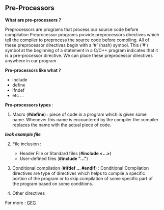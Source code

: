## Pre-Processors

**What are pre-processors ?**

Preprocessors are programs that process our source code before compilation
Preprocessor programs provide preprocessors directives which tell the compiler to 
preprocess the source code before compiling. All of these preprocessor directives begin with
a ‘#’ (hash) symbol. This (‘#’) symbol at the beginning of a statement in a C/C++ program
indicates that it is a pre-processor directive. We can place these preprocessor directives anywhere in our program

**Pre-processors like what ?**
* include
* define
* ifndef 
* etc ...

**Pre-processors types** :
1. Macro (**#define**) : 
piece of code in a program which is given some name.
Whenever this name is encountered by the compiler 
the compiler replaces the name with the actual piece of code.

**_look example file_**

2. File inclusion :
    * Header File or Standard files (**#include <...>**)
    * User-defined files (**#include "..."**)
    
3. Conditional compilation (**#ifdef ... #endif**) :
Conditional Compilation directives are type of directives which helps to compile a specific portion of the program or to skip compilation of some specific part of the program based on some conditions.

4. Other directives

For more : [GFG](https://www.geeksforgeeks.org/cc-preprocessors/)
